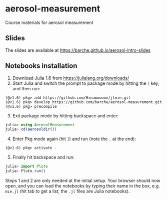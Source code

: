 # aerosol-measurement
Course materials for aerosol measurement

## Slides
The slides are available at https://barche.github.io/aerosol-intro-slides

## Notebooks installation

1. Download Julia 1.6 from https://julialang.org/downloads/
2. Start Julia and switch the prompt to package mode by hitting the `]` key, and then run:
```
(@v1.6) pkg> add https://github.com/Hinamoooon/jlmie.git
(@v1.6) pkg> develop https://github.com/barche/aerosol-measurement.git
(@v1.6) pkg> precompile
```
3. Exit package mode by hitting backspace and enter:
```julia
julia> using AerosolMeasurement
julia> cd(aerosoldir())
```
4. Enter Pkg mode again (hit `]`) and run (note the `.` at the end):
```
(@v1.6) pkg> activate .
```
5. Finally hit backspace and run:
```julia
julia> import Pluto
julia> Pluto.run()
```

Steps 1 and 2 are only needed at the initial setup. Your browser should now open, and you can load the notebooks by typing their name in the box, e.g. `mie.jl` (hit tab to get a list, the `.jl` files are Julia notebooks).
